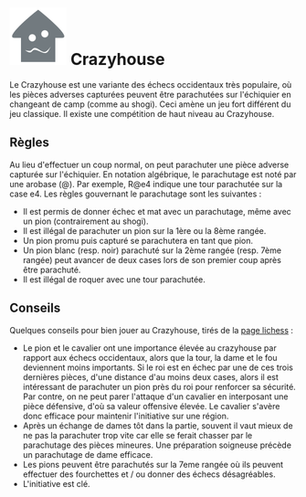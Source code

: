 # ![Crazyhouse](https://github.com/gbtami/pychess-variants/blob/master/static/icons/Crazyhouse.svg) Crazyhouse

Le Crazyhouse est une variante des échecs occidentaux très populaire, où les pièces adverses capturées peuvent être parachutées sur l'échiquier en changeant de camp (comme au shogi). Ceci amène un jeu fort différent du jeu classique. Il existe une compétition de haut niveau au Crazyhouse.

## Règles

Au lieu d'effectuer un coup normal, on peut parachuter une pièce adverse capturée sur l'échiquier. En notation algébrique, le parachutage est noté par une arobase (@). Par exemple, R@e4 indique une tour parachutée sur la case e4. Les règles gouvernant le parachutage sont les suivantes :

* Il est permis de donner échec et mat avec un parachutage, même avec un pion (contrairement au shogi).
* Il est illégal de parachuter un pion sur la 1ère ou la 8ème rangée.
* Un pion promu puis capturé se parachutera en tant que pion.
* Un pion blanc (resp. noir) parachuté sur la 2ème rangée (resp. 7ème rangée) peut avancer de deux cases lors de son premier coup après être parachuté.
* Il est illégal de roquer avec une tour parachutée.

## Conseils

Quelques conseils pour bien jouer au Crazyhouse, tirés de la [page lichess](https://lichess.org/variant/crazyhouse) :

* Le pion et le cavalier ont une importance élevée au crazyhouse par rapport aux échecs occidentaux, alors que la tour, la dame et le fou deviennent moins importants. Si le roi est en échec par une de ces trois dernières pièces, d'une distance d'au moins deux cases, alors il est intéressant de parachuter un pion près du roi pour renforcer sa sécurité. Par contre, on ne peut parer l'attaque d'un cavalier en interposant une pièce défensive, d'où sa valeur offensive élevée. Le cavalier s'avère donc efficace pour maintenir l'initiative sur une région.
* Après un échange de dames tôt dans la partie, souvent il vaut mieux de ne pas la parachuter trop vite car elle se ferait chasser par le parachutage des pièces mineures. Une préparation soigneuse précède un parachutage de dame efficace.
* Les pions peuvent être parachutés sur la 7eme rangée où ils peuvent effectuer des fourchettes et / ou donner des échecs désagréables.
* L'initiative est clé.
